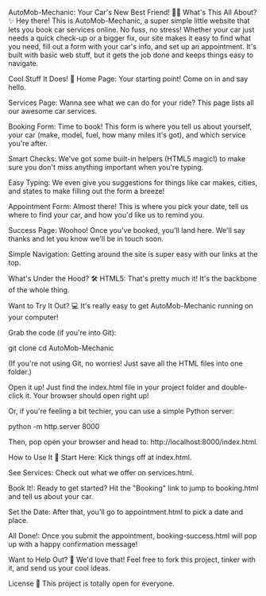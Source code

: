 AutoMob-Mechanic: Your Car's New Best Friend! 🚗💨
What's This All About? ✨
Hey there! This is AutoMob-Mechanic, a super simple little website that lets you book car services online. No fuss, no stress! Whether your car just needs a quick check-up or a bigger fix, our site makes it easy to find what you need, fill out a form with your car's info, and set up an appointment. It's built with basic web stuff, but it gets the job done and keeps things easy to navigate.

Cool Stuff It Does! 🚀
Home Page: Your starting point! Come on in and say hello.

Services Page: Wanna see what we can do for your ride? This page lists all our awesome car services.

Booking Form: Time to book! This form is where you tell us about yourself, your car (make, model, fuel, how many miles it's got), and which service you're after.

Smart Checks: We've got some built-in helpers (HTML5 magic!) to make sure you don't miss anything important when you're typing.

Easy Typing: We even give you suggestions for things like car makes, cities, and states to make filling out the form a breeze!

Appointment Form: Almost there! This is where you pick your date, tell us where to find your car, and how you'd like us to remind you.

Success Page: Woohoo! Once you've booked, you'll land here. We'll say thanks and let you know we'll be in touch soon.

Simple Navigation: Getting around the site is super easy with our links at the top.

What's Under the Hood? 🛠️
HTML5: That's pretty much it! It's the backbone of the whole thing.

Want to Try It Out? 💻
It's really easy to get AutoMob-Mechanic running on your computer!

Grab the code (if you're into Git):

git clone <your-repository-url>
cd AutoMob-Mechanic

(If you're not using Git, no worries! Just save all the HTML files into one folder.)

Open it up!
Just find the index.html file in your project folder and double-click it. Your browser should open right up!

Or, if you're feeling a bit techier, you can use a simple Python server:

python -m http.server 8000

Then, pop open your browser and head to: http://localhost:8000/index.html.

How to Use It 🚦
Start Here: Kick things off at index.html.

See Services: Check out what we offer on services.html.

Book It!: Ready to get started? Hit the "Booking" link to jump to booking.html and tell us about your car.

Set the Date: After that, you'll go to appointment.html to pick a date and place.

All Done!: Once you submit the appointment, booking-success.html will pop up with a happy confirmation message!

Want to Help Out? 🤝
We'd love that! Feel free to fork this project, tinker with it, and send us your cool ideas.

License 📄
This project is totally open for everyone.

